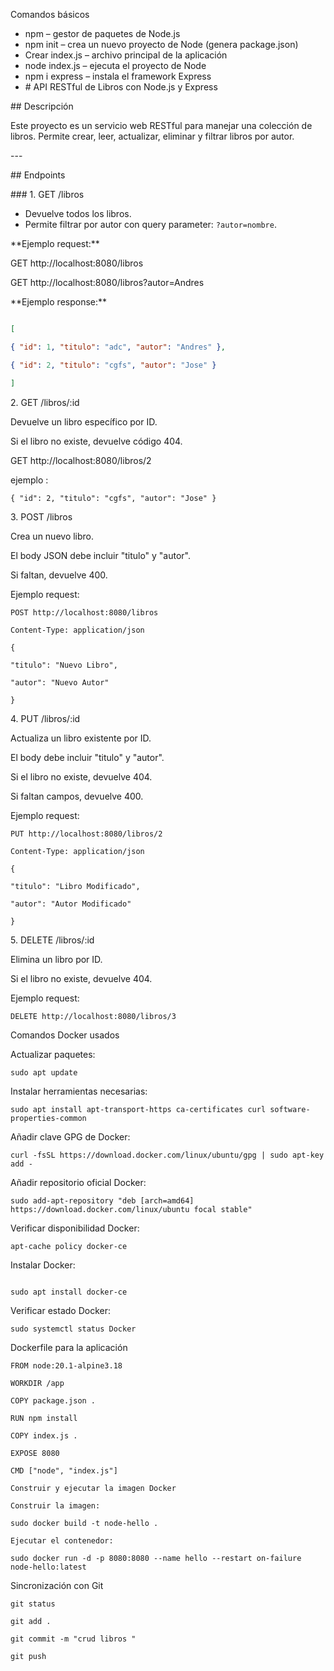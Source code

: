  Comandos básicos
- npm – gestor de paquetes de Node.js  
- npm init – crea un nuevo proyecto de Node (genera package.json)  
- Crear index.js – archivo principal de la aplicación  
- node index.js – ejecuta el proyecto de Node  
- npm i express – instala el framework Express
- 
  \# API RESTful de Libros con Node.js y Express

\## Descripción

Este proyecto es un servicio web RESTful para manejar una colección de libros. Permite crear, leer, actualizar, eliminar y filtrar libros por autor.

\---

\## Endpoints

\### 1. GET /libros

- Devuelve todos los libros.
- Permite filtrar por autor con query parameter: `?autor=nombre`.

\*\*Ejemplo request:\*\*

GET http://localhost:8080/libros

GET http://localhost:8080/libros?autor=Andres

\*\*Ejemplo response:\*\*

~~~ json

[

{ "id": 1, "titulo": "adc", "autor": "Andres" },

{ "id": 2, "titulo": "cgfs", "autor": "Jose" }

]
~~~
2\. GET /libros/:id

Devuelve un libro específico por ID.

Si el libro no existe, devuelve código 404.

GET http://localhost:8080/libros/2

ejemplo :
~~~
{ "id": 2, "titulo": "cgfs", "autor": "Jose" }
~~~
3\. POST /libros

Crea un nuevo libro.

El body JSON debe incluir "titulo" y "autor".

Si faltan, devuelve 400.

Ejemplo request:
~~~
POST http://localhost:8080/libros

Content-Type: application/json

{

"titulo": "Nuevo Libro",

"autor": "Nuevo Autor"

}
~~~
4\. PUT /libros/:id

Actualiza un libro existente por ID.

El body debe incluir "titulo" y "autor".

Si el libro no existe, devuelve 404.

Si faltan campos, devuelve 400.

Ejemplo request:
~~~
PUT http://localhost:8080/libros/2

Content-Type: application/json

{

"titulo": "Libro Modificado",

"autor": "Autor Modificado"

}
~~~
5\. DELETE /libros/:id

Elimina un libro por ID.

Si el libro no existe, devuelve 404.

Ejemplo request:
~~~
DELETE http://localhost:8080/libros/3
~~~
Comandos Docker usados

Actualizar paquetes:
~~~
sudo apt update
~~~
Instalar herramientas necesarias:
~~~
sudo apt install apt-transport-https ca-certificates curl software-properties-common
~~~
Añadir clave GPG de Docker:
~~~
curl -fsSL https://download.docker.com/linux/ubuntu/gpg | sudo apt-key add -
~~~
Añadir repositorio oficial Docker:
~~~
sudo add-apt-repository "deb [arch=amd64] https://download.docker.com/linux/ubuntu focal stable"
~~~
Verificar disponibilidad Docker:
~~~
apt-cache policy docker-ce
~~~
Instalar Docker:
~~~

sudo apt install docker-ce
~~~
Verificar estado Docker:
~~~
sudo systemctl status Docker
~~~
Dockerfile para la aplicación
~~~
FROM node:20.1-alpine3.18

WORKDIR /app

COPY package.json .

RUN npm install

COPY index.js .

EXPOSE 8080

CMD ["node", "index.js"]

Construir y ejecutar la imagen Docker

Construir la imagen:

sudo docker build -t node-hello .

Ejecutar el contenedor:

sudo docker run -d -p 8080:8080 --name hello --restart on-failure node-hello:latest
~~~
Sincronización con Git
~~~
git status

git add .

git commit -m "crud libros "

git push
~~~
